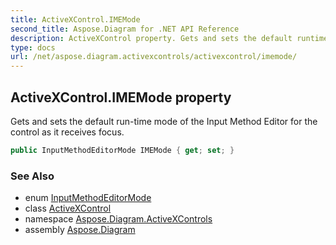 ```yaml
---
title: ActiveXControl.IMEMode
second_title: Aspose.Diagram for .NET API Reference
description: ActiveXControl property. Gets and sets the default runtime mode of the Input Method Editor for the control as it receives focus
type: docs
url: /net/aspose.diagram.activexcontrols/activexcontrol/imemode/
---
```

## ActiveXControl.IMEMode property

Gets and sets the default run-time mode of the Input Method Editor for the control as it receives focus.

```csharp
public InputMethodEditorMode IMEMode { get; set; }
```

### See Also

* enum [InputMethodEditorMode](../../inputmethodeditormode/)
* class [ActiveXControl](../)
* namespace [Aspose.Diagram.ActiveXControls](../../activexcontrol/)
* assembly [Aspose.Diagram](../../../)


